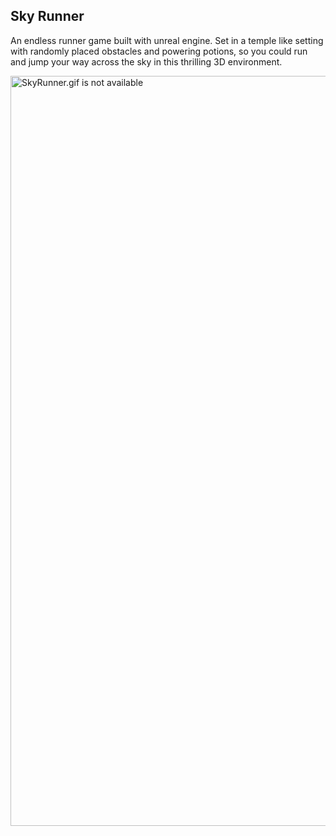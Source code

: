 ## Sky Runner

An endless runner game built with unreal engine. Set in a temple like setting with randomly placed obstacles and powering potions, so you could run and jump your way across the sky in this thrilling 3D environment.

<img src="SkyRunner.gif" width="1200" alt="SkyRunner.gif is not available"/>


